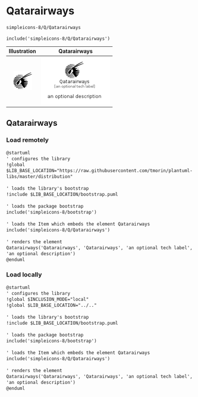 # Qatarairways


```text
simpleicons-8/Q/Qatarairways
```

```text
include('simpleicons-8/Q/Qatarairways')
```



| Illustration | Qatarairways |
| :---: | :---: |
| ![illustration for Illustration](../../simpleicons-8/Q/Qatarairways.png) | ![illustration for Qatarairways](../../simpleicons-8/Q/Qatarairways.Local.png) |




## Qatarairways

### Load remotely
```plantuml
@startuml
' configures the library
!global $LIB_BASE_LOCATION="https://raw.githubusercontent.com/tmorin/plantuml-libs/master/distribution"

' loads the library's bootstrap
!include $LIB_BASE_LOCATION/bootstrap.puml

' loads the package bootstrap
include('simpleicons-8/bootstrap')

' loads the Item which embeds the element Qatarairways
include('simpleicons-8/Q/Qatarairways')

' renders the element
Qatarairways('Qatarairways', 'Qatarairways', 'an optional tech label', 'an optional description')
@enduml
```

### Load locally
```plantuml
@startuml
' configures the library
!global $INCLUSION_MODE="local"
!global $LIB_BASE_LOCATION="../.."

' loads the library's bootstrap
!include $LIB_BASE_LOCATION/bootstrap.puml

' loads the package bootstrap
include('simpleicons-8/bootstrap')

' loads the Item which embeds the element Qatarairways
include('simpleicons-8/Q/Qatarairways')

' renders the element
Qatarairways('Qatarairways', 'Qatarairways', 'an optional tech label', 'an optional description')
@enduml
```

